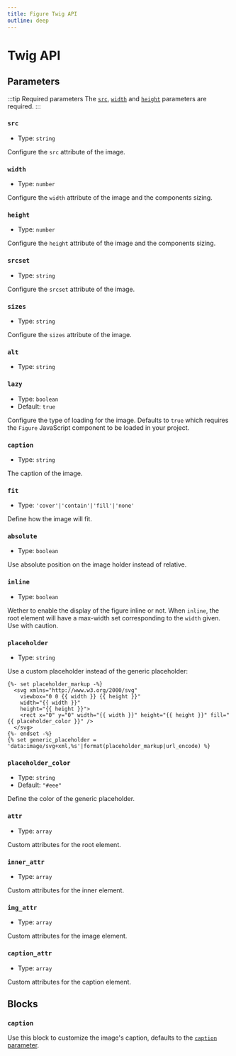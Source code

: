 ```yaml
---
title: Figure Twig API
outline: deep
---
```


# Twig API

## Parameters

:::tip Required parameters
The  [`src`](#src), [`width`](#width) and [`height`](#height) parameters are required.
:::

### `src`

- Type: `string`

Configure the `src` attribute of the image.

### `width`

- Type: `number`

Configure the `width` attribute of the image and the components sizing.

### `height`

- Type: `number`

Configure the `height` attribute of the image and the components sizing.

### `srcset`

- Type: `string`

Configure the `srcset` attribute of the image.

### `sizes`

- Type: `string`

Configure the `sizes` attribute of the image.

### `alt`

- Type: `string`

### `lazy`

- Type: `boolean`
- Default: `true`

Configure the type of loading for the image. Defaults to `true` which requires the `Figure` JavaScript component to be loaded in your project.

### `caption`

- Type: `string`

The caption of the image.

### `fit`

- Type: `'cover'|'contain'|'fill'|'none'`

Define how the image will fit.

### `absolute`

- Type: `boolean`

Use absolute position on the image holder instead of relative.

### `inline`

- Type: `boolean`

Wether to enable the display of the figure inline or not. When `inline`, the root element will have a max-width set corresponding to the `width` given. Use with caution.

### `placeholder`

- Type: `string`

Use a custom placeholder instead of the generic placeholder:
```twig
{%- set placeholder_markup -%}
  <svg xmlns="http://www.w3.org/2000/svg"
    viewbox="0 0 {{ width }} {{ height }}"
    width="{{ width }}"
    height="{{ height }}">
    <rect x="0" y="0" width="{{ width }}" height="{{ height }}" fill="{{ placeholder_color }}" />
  </svg>
{%- endset -%}
{% set generic_placeholder = 'data:image/svg+xml,%s'|format(placeholder_markup|url_encode) %}
```

### `placeholder_color`

- Type: `string`
- Default: `"#eee"`

Define the color of the generic placeholder.

### `attr`

- Type: `array`

Custom attributes for the root element.

### `inner_attr`

- Type: `array`

Custom attributes for the inner element.

### `img_attr`

- Type: `array`

Custom attributes for the image element.

### `caption_attr`

- Type: `array`

Custom attributes for the caption element.

## Blocks

### `caption`

Use this block to customize the image's caption, defaults to the [`caption` parameter](#caption).
